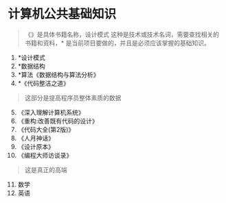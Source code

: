 # 计算机公共基础知识

> 《》是具体书籍名称，设计模式 这种是技术或技术名词，需要查找相关的书籍和资料，* 是当前项目要做的，并且是必须应该掌握的基础知识。

1. *设计模式
2. *数据结构
3. *算法《数据结构与算法分析》
4. *《代码整洁之道》

> 这部分是提高程序员整体素质的数据

5. 《深入理解计算机系统》
6. 《重构:改善既有代码的设计》
7. 《代码大全(第2版)》
8. 《人月神话》
9. 《设计原本》
10. 《编程大师访谈录》

> 这是真正的高端

11. 数学
12. 英语
